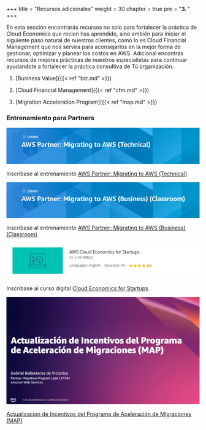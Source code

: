 +++ 
title = "Recursos adicionales" 
weight = 30
chapter = true
pre = "<b>3. </b>"
+++

En esta sección encontrarás recursos no solo para fortalecer la práctica de Cloud Economics que recien has aprendido, sino ambién para iniciar el siguiente paso natural de nuestros clientes, como lo es Cloud Financial Management que nos servira para aconsejarlos en la mejor forma de gestionar, optimizar y planear los costos en AWS. Adicional encontrás recursos de mejores prácticas de nuestros especialistas para continuar ayudandote a fortalecer la práctica consultiva de Tú organización.

1. [Business Value]({{< ref "biz.md" >}})

1. [Cloud Financial Management]({{< ref "cfm.md" >}})

1. [Migration Acceleration Program]({{< ref "map.md" >}})

### Entrenamiento para Partners

<a target="_blank" href="https://kiku.aws.training/SessionSearch?pageNumber=1&courseId=23615&languageId=1"><img src="../images/mig_to_aws_tech.png" alt="AWS Partner: Migrating to AWS (Technical)"/></a>

Inscríbase al entrenamiento <a href="https://kiku.aws.training/SessionSearch?pageNumber=1&courseId=23615&languageId=1" target="_blank">AWS Partner: Migrating to AWS (Technical)</a>

<a target="_blank" href="https://kiku.aws.training/SessionSearch?pageNumber=1&courseId=16351&languageId=1"><img src="../images/mig_to_aws_business.png" alt="AWS Partner: Migrating to AWS (Business) (Classroom)"/></a>

Inscríbase al entrenamiento <a href="https://kiku.aws.training/SessionSearch?pageNumber=1&courseId=16351&languageId=1" target="_blank">AWS Partner: Migrating to AWS (Business) (Classroom)</a>

<a target="_blank" href="https://explore.skillbuilder.aws/learn/course/internal/view/elearning/12954/aws-cloud-economics-for-startups"><img src="../images/ce-startups.png" alt="Cloud Economics for Startups"/></a>

Inscríbase al curso digital <a href="https://explore.skillbuilder.aws/learn/course/internal/view/elearning/12954/aws-cloud-economics-for-startups" target="_blank">Cloud Economics for Startups</a>

<a target="_blank" href="https://attendee.gotowebinar.com/recording/3931553841237795587"><img src="../images/actualizacion-map.png" alt="Actualización de Incentivos del Programa de Aceleración de Migraciones (MAP)"/></a>

<a href="https://attendee.gotowebinar.com/recording/3931553841237795587" target="_blank">Actualización de Incentivos del Programa de Aceleración de Migraciones (MAP)</a>